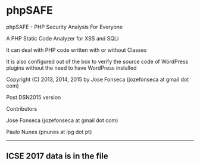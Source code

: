 phpSAFE
=======

phpSAFE - PHP Security Analysis For Everyone

A PHP Static Code Analyzer for XSS and SQLi

It can deal with PHP code written with or without Classes

It is also configured out of the box to verify the source code of WordPress plugins without the need to have WordPress installed

Copyright (C) 2013, 2014, 2015 by Jose Fonseca (jozefonseca at gmail dot com)


Post DSN2015 version

Contributors

Jose Fonseca (jozefonseca at gmail dot com)

Paulo Nunes (pnunes at ipg dot pt)

-------------------------------------------------------------------------------------------------
ICSE 2017 data is in the file
-------------------------------------------------------------------------------------------------
